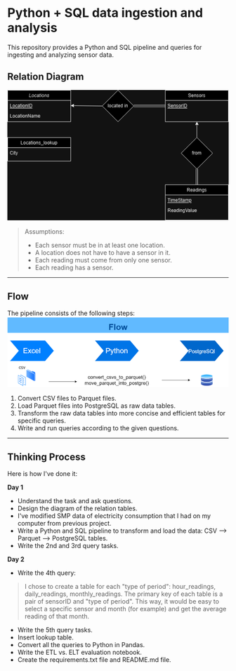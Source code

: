 # Python + SQL data ingestion and analysis
This repository provides a Python and SQL pipeline and queries for ingesting and analyzing sensor data.


## Relation Diagram
![alt text](Diagram.drawio.png)
> Assumptions:
> * Each sensor must be in at least one location.
> * A location does not have to have a sensor in it.
> * Each reading must come from only one sensor.
> * Each reading has a sensor.
__________________________________________________________________________________
## Flow
The pipeline consists of the following steps:
![alt text](flow.drawio.png)

1. Convert CSV files to Parquet files.
2. Load Parquet files into PostgreSQL as raw data tables.
3. Transform the raw data tables into more concise and efficient tables for specific queries.
4. Write and run queries according to the given questions.
__________________________________________________________________________________

## Thinking Process
Here is how I've done it:

**Day 1**

* Understand the task and ask questions.
* Design the diagram of the relation tables.
* I've modified SMP data of electricity consumption that I had on my computer from previous project.
* Write a Python and SQL pipeline to transform and load the data: CSV --> Parquet --> PostgreSQL tables.
* Write the 2nd and 3rd query tasks.


**Day 2**

* Write the 4th query:

> I chose to create a table for each "type of period": hour_readings, daily_readings, monthly_readings.
> The primary key of each table is a pair of sensorID and "type of period". This way, it would be easy to select a specific sensor and month (for example) and get the average reading of that month.

* Write the 5th query tasks.
* Insert lookup table.
* Convert all the queries to Python in Pandas.
* Write the ETL vs. ELT evaluation notebook.
* Create the requirements.txt file and README.md file.
